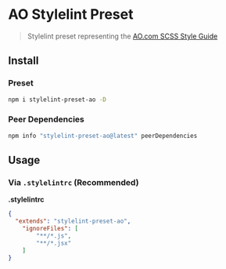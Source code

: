 # AO Stylelint Preset
> Stylelint preset representing the [AO.com SCSS Style Guide](https://github.com/AORetail/css/blob/master/style-guide/README.md)

## Install
### Preset
```sh
npm i stylelint-preset-ao -D
```

### Peer Dependencies
```sh
npm info "stylelint-preset-ao@latest" peerDependencies
```

## Usage
### Via `.stylelintrc` (Recommended)
**.stylelintrc**
```json
{
  "extends": "stylelint-preset-ao",
	"ignoreFiles": [
		"**/*.js",
		"**/*.jsx"
	]
}
```
